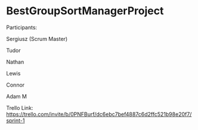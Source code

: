 # BestGroupSortManagerProject

Participants:

Sergiusz (Scrum Master)

Tudor

Nathan

Lewis

Connor

Adam M


Trello Link: https://trello.com/invite/b/0PNFBurf/dc6ebc7bef4887c6d2ffc521b98e20f7/sprint-1
